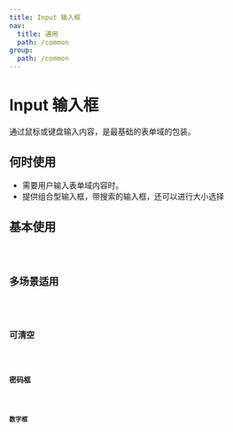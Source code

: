 ```yaml
---
title: Input 输入框
nav:
  title: 通用
  path: /common
group:
  path: /common
---
```


# Input 输入框

通过鼠标或键盘输入内容，是最基础的表单域的包装。

## 何时使用

- 需要用户输入表单域内容时。
- 提供组合型输入框，带搜索的输入框，还可以进行大小选择

## 基本使用

<code src="./demos/index1.tsx" />

## 多场景适用

<code src="./demos/index2.tsx" />

## 可清空

<code src="./demos/index3.tsx" />

## 密码框

<code src="./demos/index4.tsx" />

## 数字框

<code src="./demos/index5.tsx" />
